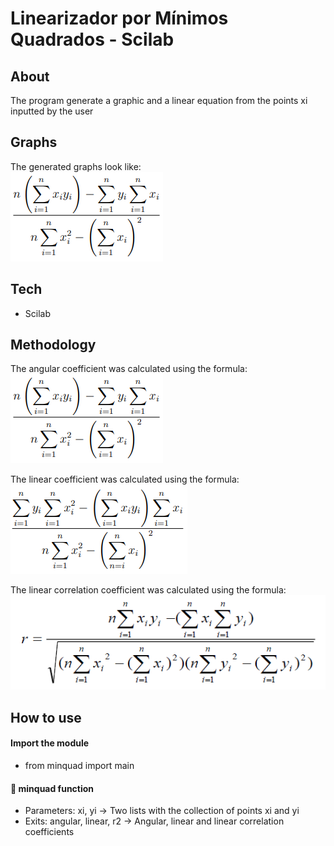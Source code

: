 # Linearizador por Mínimos Quadrados - Scilab

## About

The program generate a graphic and a linear equation from the points xi inputted by the user

## Graphs

The generated graphs look like:<br>
<img src="https://github.com/the-rodrigo/minquad/blob/main/assets/Coeficiente-Angular.PNG"></img>

## Tech

- Scilab

## Methodology

The angular coefficient was calculated using the formula:<br>
<img src="https://github.com/the-rodrigo/minquad/blob/main/assets/Coeficiente-Angular.PNG"></img><br>

The linear coefficient was calculated using the formula:<br>
<img src="https://github.com/the-rodrigo/minquad/blob/main/assets/Coefiente-Linear.PNG"></img><br>

The linear correlation coefficient was calculated using the formula:<br>
<img src="https://github.com/the-rodrigo/minquad/blob/main/assets/Coeficiente-de-Correlacao.png"></img><br>

## How to use

#### Import the module
- from minquad import main

#### 🧠 <strong>minquad function</strong>
- Parameters: xi, yi -> Two lists with the collection of points xi and yi<br>
- Exits: angular, linear, r2 -> Angular, linear and linear correlation coefficients
